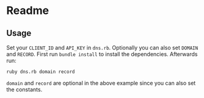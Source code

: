 # Readme
## Usage
Set your `CLIENT_ID` and `API_KEY` in `dns.rb`. Optionally you can also set `DOMAIN` and `RECORD`.
First run `bundle install` to install the dependencies.
Afterwards run:

```
ruby dns.rb domain record
```

`domain` and `record` are optional in the above example since you can also set the constants.
